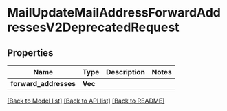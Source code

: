 # MailUpdateMailAddressForwardAddressesV2DeprecatedRequest

## Properties

Name | Type | Description | Notes
------------ | ------------- | ------------- | -------------
**forward_addresses** | **Vec<String>** |  | 

[[Back to Model list]](../README.md#documentation-for-models) [[Back to API list]](../README.md#documentation-for-api-endpoints) [[Back to README]](../README.md)


